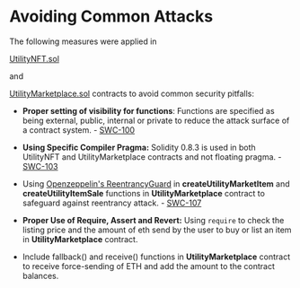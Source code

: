 # Avoiding Common Attacks

The following measures were applied in 

[UtilityNFT.sol](https://github.com/Utilitycoder/blockchain-developer-bootcamp-final-project/blob/main/contracts/UtilityNFT.sol) 

and 

[UtilityMarketplace.sol](https://github.com/Utilitycoder/blockchain-developer-bootcamp-final-project/blob/main/contracts/UtilityMarketplace.sol) contracts to avoid common security pitfalls:


- **Proper setting of visibility for functions**: Functions are specified as being external, public, internal or private to reduce the attack surface of a contract system. - [SWC-100](https://swcregistry.io/docs/SWC-100)


- **Using Specific Compiler Pragma:** Solidity 0.8.3 is used in both UtilityNFT and UtilityMarketplace contracts and not floating pragma. - [SWC-103](https://swcregistry.io/docs/SWC-103) 

- Using [Openzeppelin's ReentrancyGuard](https://github.com/OpenZeppelin/openzeppelin-contracts/blob/master/contracts/security/ReentrancyGuard.sol) in **createUtilityMarketItem** and **createUtilityItemSale** functions in **UtilityMarketplace** contract to safeguard against reentrancy attack. - [SWC-107](https://swcregistry.io/docs/SWC-107) 

- **Proper Use of Require, Assert and Revert:** Using `require` to check the listing price and the amount of eth send by the user to buy or list an item in **UtilityMarketplace** contract.

- Include fallback() and receive() functions in **UtilityMarketplace** contract to receive force-sending of ETH and add the amount to the contract balances.
  



